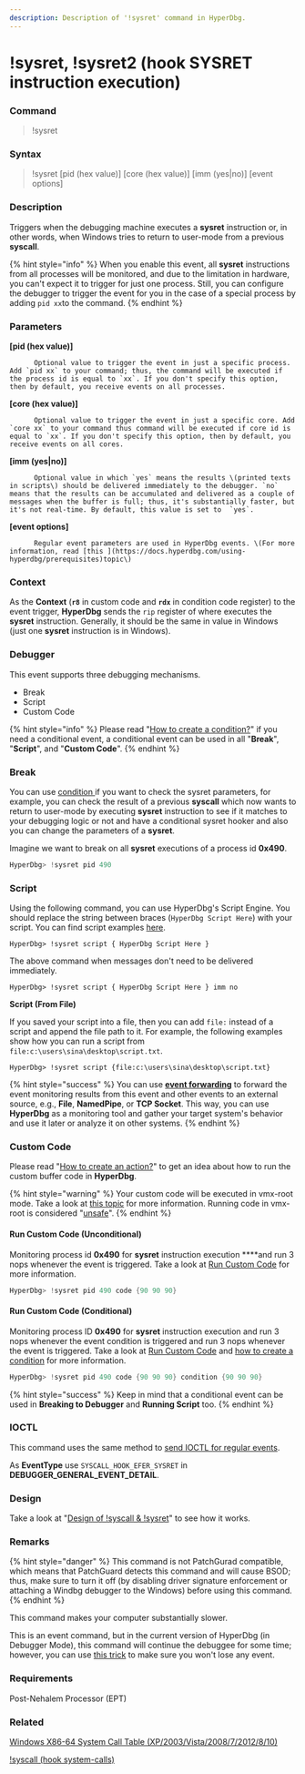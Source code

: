 ```yaml
---
description: Description of '!sysret' command in HyperDbg.
---
```


# !sysret, !sysret2 \(hook SYSRET instruction execution\)

### Command

> !sysret

### Syntax

> !sysret \[pid \(hex value\)\] \[core \(hex value\)\] \[imm \(yes\|no\)\] \[event options\]

### Description

Triggers when the debugging machine executes a **sysret** instruction or, in other words, when Windows tries to return to user-mode from a previous **syscall**.

{% hint style="info" %}
When you enable this event, all **sysret** instructions from all processes will be monitored, and due to the limitation in hardware, you can't expect it to trigger for just one process. Still, you can configure the debugger to trigger the event for you in the case of a special process by adding `pid xx`to the command.
{% endhint %}

### Parameters

**\[pid \(hex value\)\]**

          Optional value to trigger the event in just a specific process. Add `pid xx` to your command; thus, the command will be executed if the process id is equal to `xx`. If you don't specify this option, then by default, you receive events on all processes.

**\[core \(hex value\)\]**

          Optional value to trigger the event in just a specific core. Add `core xx` to your command thus command will be executed if core id is equal to `xx`. If you don't specify this option, then by default, you receive events on all cores.

**\[imm \(yes\|no\)\]**

          Optional value in which `yes` means the results \(printed texts in scripts\) should be delivered immediately to the debugger. `no` means that the results can be accumulated and delivered as a couple of messages when the buffer is full; thus, it's substantially faster, but it's not real-time. By default, this value is set to  `yes`.

**\[event options\]**

          Regular event parameters are used in HyperDbg events. \(For more information, read [this ](https://docs.hyperdbg.com/using-hyperdbg/prerequisites)topic\)

### Context

As the **Context** \(**`r8`** in custom code and **`rdx`** in condition code register\) to the event trigger, **HyperDbg** sends the `rip` register of where executes the **sysret** instruction. Generally, it should be the same in value in Windows \(just one **sysret** instruction is in Windows\).

### Debugger

This event supports three debugging mechanisms.

* Break
* Script
* Custom Code

{% hint style="info" %}
Please read  "[How to create a condition?](https://docs.hyperdbg.com/using-hyperdbg/prerequisites/how-to-create-a-condition)" if you need a conditional event, a conditional event can be used in all "**Break**", "**Script**", and "**Custom Code**".
{% endhint %}

### Break

You can use [condition ](https://docs.hyperdbg.com/using-hyperdbg/prerequisites/how-to-create-a-condition)if you want to check the sysret parameters, for example, you can check the result of a previous **syscall** which now wants to return to user-mode by executing **sysret** instruction to see if it matches to your debugging logic or not and have a conditional sysret hooker and also you can change the parameters of a **sysret**.

Imagine we want to break on all **sysret** executions of a process id **0x490**.

```c
HyperDbg> !sysret pid 490 
```

### Script

Using the following command, you can use HyperDbg's Script Engine. You should replace the string between braces \(`HyperDbg Script Here`\) with your script. You can find script examples [here](https://docs.hyperdbg.com/commands/scripting-language/examples). 

```
HyperDbg> !sysret script { HyperDbg Script Here }
```

The above command when messages don't need to be delivered immediately.

```
HyperDbg> !sysret script { HyperDbg Script Here } imm no
```

**Script \(From File\)**

If you saved your script into a file, then you can add `file:` instead of a script and append the file path to it. For example, the following examples show how you can run a script from `file:c:\users\sina\desktop\script.txt`. 

```
HyperDbg> !sysret script {file:c:\users\sina\desktop\script.txt}
```

{% hint style="success" %}
You can use [**event forwarding**](https://docs.hyperdbg.com/tips-and-tricks/misc/event-forwarding) to forward the event monitoring results from this event and other events to an external source, e.g., **File**, **NamedPipe**, or **TCP Socket**. This way, you can use **HyperDbg** as a monitoring tool and gather your target system's behavior and use it later or analyze it on other systems.
{% endhint %}

### Custom Code

Please read  "[How to create an action?](https://docs.hyperdbg.com/using-hyperdbg/prerequisites/how-to-create-an-action)" to get an idea about how to run the custom buffer code in **HyperDbg**.

{% hint style="warning" %}
Your custom code will be executed in vmx-root mode. Take a look at [this topic](https://docs.hyperdbg.com/tips-and-tricks/considerations/vmx-root-mode-vs-vmx-non-root-mode) for more information. Running code in vmx-root is considered "[unsafe](https://docs.hyperdbg.com/tips-and-tricks/considerations/the-unsafe-behavior)".
{% endhint %}

#### Run Custom Code \(Unconditional\)

Monitoring process id **0x490** for **sysret** instruction execution ****and run 3 nops whenever the event is triggered. Take a look at [Run Custom Code](https://docs.hyperdbg.com/using-hyperdbg/prerequisites/how-to-create-an-action#run-custom-codes) for more information.

```c
HyperDbg> !sysret pid 490 code {90 90 90}
```

#### Run Custom Code \(Conditional\)

Monitoring process ID **0x490** for **sysret** instruction execution and run 3 nops whenever the event condition is triggered and run 3 nops whenever the event is triggered. Take a look at [Run Custom Code](https://docs.hyperdbg.com/using-hyperdbg/prerequisites/how-to-create-an-action#run-custom-codes) and [how to create a condition](https://docs.hyperdbg.com/using-hyperdbg/prerequisites/how-to-create-a-condition) for more information.

```c
HyperDbg> !sysret pid 490 code {90 90 90} condition {90 90 90}
```

{% hint style="success" %}
Keep in mind that a conditional event can be used in **Breaking to Debugger** and **Running Script** too.
{% endhint %}

### IOCTL

This command uses the same method to [send IOCTL for regular events](https://docs.hyperdbg.com/design/debugger-internals/ioctl-requests-for-events). 

As **EventType** use `SYSCALL_HOOK_EFER_SYSRET` in **DEBUGGER\_GENERAL\_EVENT\_DETAIL**.

### Design

Take a look at "[Design of !syscall & !sysret](https://docs.hyperdbg.com/design/features/vmm-module/design-of-syscall-and-sysret)" to see how it works.

### **Remarks**

{% hint style="danger" %}
This command is not PatchGurad compatible, which means that PatchGuard detects this command and will cause BSOD; thus, make sure to turn it off \(by disabling driver signature enforcement or attaching a Windbg debugger to the Windows\) before using this command.
{% endhint %}

This command makes your computer substantially slower.

This is an event command, but in the current version of HyperDbg \(in Debugger Mode\), this command will continue the debuggee for some time; however, you can use [this trick](https://docs.hyperdbg.com/tips-and-tricks/misc/enable-and-disable-events-in-debugger-mode) to make sure you won't lose any event.

### Requirements

Post-Nehalem Processor \(EPT\)

### Related

[Windows X86-64 System Call Table \(XP/2003/Vista/2008/7/2012/8/10\)](https://j00ru.vexillium.org/syscalls/nt/64/)

[!syscall \(hook system-calls\)](https://docs.hyperdbg.com/commands/extension-commands/syscall)

